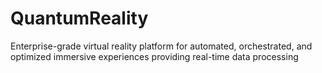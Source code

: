 # QuantumReality
Enterprise-grade virtual reality platform for automated, orchestrated, and optimized immersive experiences providing real-time data processing
